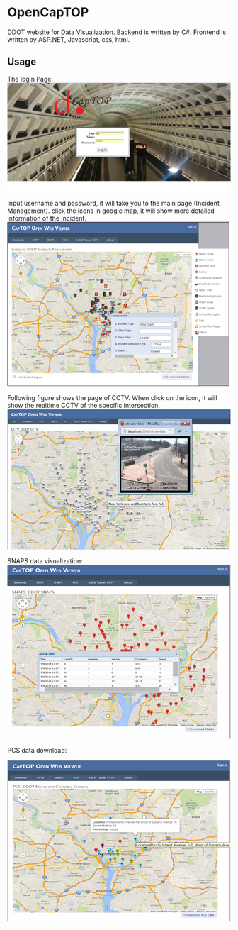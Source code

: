 OpenCapTOP
==========

DDOT website for Data Visualization. 
Backend is written by C#.
Frontend is written by ASP.NET, Javascript, css, html.

Usage
------
The login Page:
![](https://github.com/hailid88/OpenCapTOP/blob/master/login.png)

Input username and password, it will take you to the main page (Incident Management). click the icons in google map, it will show more detailed information of the incident. 
![](https://github.com/hailid88/OpenCapTOP/blob/master/opencaptop.png)

Following figure shows the page of CCTV. When click on the icon, it will show the realtime CCTV of the specific intersection. 
![](https://github.com/hailid88/OpenCapTOP/blob/master/CCTV.png)

SNAPS data visualization:
![](https://github.com/hailid88/OpenCapTOP/blob/master/SNAPS.png)

PCS data download:

![](https://github.com/hailid88/OpenCapTOP/blob/master/PCS.png)
